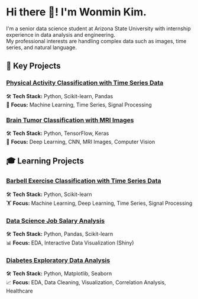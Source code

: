 # Hi there 👋! I'm Wonmin Kim.

I'm a senior data science student at Arizona State University with internship experience in data analysis and engineering.  
My professional interests are handling complex data such as images, time series, and natural language.

## 🚀 Key Projects
### [Physical Activity Classification with Time Series Data](https://github.com/1minute99/physical-activity-predictor)
🛠️ **Tech Stack:** Python, Scikit-learn, Pandas  
🏃 **Focus:** Machine Learning, Time Series, Signal Processing

### [Brain Tumor Classification with MRI Images](https://github.com/1minute99/Brain-Tumor-Classification/tree/main)
🛠️ **Tech Stack:** Python, TensorFlow, Keras  
🧠 **Focus:** Deep Learning, CNN, MRI Images, Computer Vision

## 🎓 Learning Projects
### [Barbell Exercise Classification with Time Series Data](https://github.com/1minute99/Barbell-Exercise-Classifier)  
🛠️ **Tech Stack:** Python, Scikit-learn  
🏋️ **Focus:** Machine Learning, Deep Learning, Time Series, Signal Processing

### [Data Science Job Salary Analysis](https://github.com/1minute99/DataScience-Job-Salary-Analysis)  
🛠️ **Tech Stack:** Python, Pandas, Scikit-learn  
📊 **Focus:** EDA, Interactive Data Visualization (Shiny)

### [Diabetes Exploratory Data Analysis](https://github.com/1minute99/Diabetes-EDA?tab=readme-ov-file#diabetes-exploratory-data-analysis)  
🛠️ **Tech Stack:** Python, Matplotlib, Seaborn  
📈 **Focus:** EDA, Data Cleaning, Visualization, Correlation Analysis, Healthcare
